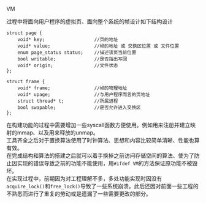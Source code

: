 VM  

过程中将面向用户程序的虚拟页、面向整个系统的帧设计如下结构设计

    struct page {
	    void* key;                  //页的地址
	    void* value;                //帧的地址 或 交换区位置 或 文件位置
	    enum page_status status;    //描述该页当前位置
	    bool writable;              //是否指出写回
	    void* origin;               //文件状态
    };
    
    struct frame {
        void* frame;                //帧的物理地址
        void* upage;                //与用户程序而言的页地址
        struct thread* t;           //所属进程
        bool swapable;              //是否允许进入交换区
    };
在构建功能的过程中需要增加一些syscall函数方便使用。例如用来注册并建立映射的mmap、以及用来释放的unmap。  
工具齐全之后对于置换算法使用了时钟算法、思想和内容比较简单清晰、性能也算有效。  
在完成结构和算法的搭建之后就可以着手换掉之前访问存储空间的算法、使为了防止因实现的错误导致之前的功能不能使用，用```#ifdef VM```的方法保证原功能不被毁坏。  
在实现过程中，前期因为对工程理解不多，多处功能实现时因没有```acquire_lock()```和```free_lock()```导致了一些系统崩溃。此后还因对前面一些工程的不熟悉而进行了重复的劳动或是遗漏了一些需要更改的部分。

